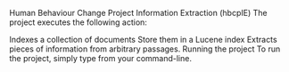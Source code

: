 Human Behaviour Change Project Information Extraction (hbcpIE)
The project executes the following action:

Indexes a collection of documents
Store them in a Lucene index
Extracts pieces of information from arbitrary passages.
Running the project
To run the project, simply type from your command-line.

